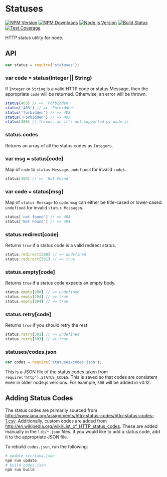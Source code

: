 # Statuses

[![NPM Version][npm-image]][npm-url]
[![NPM Downloads][downloads-image]][downloads-url]
[![Node.js Version][node-version-image]][node-version-url]
[![Build Status][travis-image]][travis-url]
[![Test Coverage][coveralls-image]][coveralls-url]

HTTP status utility for node.

## API

```js
var status = require('statuses');
```

### var code = status(Integer || String)

If `Integer` or `String` is a valid HTTP code or status Message, then the appropriate `code` will be returned. Otherwise, an error will be thrown.

```js
status(403) // => 'Forbidden'
status('403') // => 'Forbidden'
status('forbidden') // => 403
status('Forbidden') // => 403
status(306) // throws, as it's not supported by node.js
```

### status.codes

Returns an array of all the status codes as `Integer`s.

### var msg = status[code]

Map of `code` to `status Message`. `undefined` for invalid `code`s.

```js
status[404] // => 'Not Found'
```

### var code = status[msg]

Map of `status Message` to `code`. `msg` can either be title-cased or lower-cased. `undefined` for invalid `status Message`s.

```js
status['not found'] // => 404
status['Not Found'] // => 404
```

### status.redirect[code]

Returns `true` if a status code is a valid redirect status.

```js
status.redirect[200] // => undefined
status.redirect[301] // => true
```

### status.empty[code]

Returns `true` if a status code expects an empty body.

```js
status.empty[200] // => undefined
status.empty[204] // => true
status.empty[304] // => true
```

### status.retry[code]

Returns `true` if you should retry the rest.

```js
status.retry[501] // => undefined
status.retry[503] // => true
```

### statuses/codes.json

```js
var codes = require('statuses/codes.json');
```

This is a JSON file of the status codes
taken from `require('http').STATUS_CODES`.
This is saved so that codes are consistent even in older node.js versions.
For example, `308` will be added in v0.12.

## Adding Status Codes

The status codes are primarily sourced from http://www.iana.org/assignments/http-status-codes/http-status-codes-1.csv.
Additionally, custom codes are added from http://en.wikipedia.org/wiki/List_of_HTTP_status_codes.
These are added manually in the `lib/*.json` files.
If you would like to add a status code, add it to the appropriate JSON file.

To rebuild `codes.json`, run the following:

```bash
# update src/iana.json
npm run update
# build codes.json
npm run build
```

[npm-image]: https://img.shields.io/npm/v/statuses.svg?style=flat
[npm-url]: https://npmjs.org/package/statuses
[node-version-image]: http://img.shields.io/badge/node.js-%3E%3D_0.6-brightgreen.svg?style=flat
[node-version-url]: http://nodejs.org/download/
[travis-image]: https://img.shields.io/travis/jshttp/statuses.svg?style=flat
[travis-url]: https://travis-ci.org/jshttp/statuses
[coveralls-image]: https://img.shields.io/coveralls/jshttp/statuses.svg?style=flat
[coveralls-url]: https://coveralls.io/r/jshttp/statuses?branch=master
[downloads-image]: http://img.shields.io/npm/dm/statuses.svg?style=flat
[downloads-url]: https://npmjs.org/package/statuses
